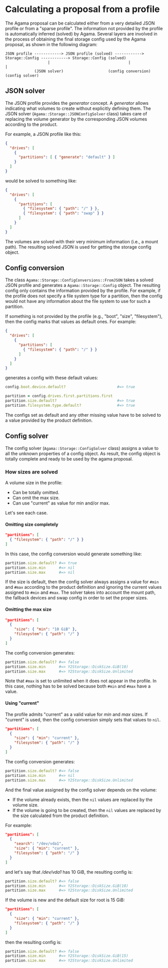 # Calculating a proposal from a profile

The Agama proposal can be calculated either from a very detailed JSON profile or from a "sparse
profile". The information not provided by the profile is automatically inferred (solved) by Agama.
Several layers are involved in the process of obtaining the final storage config used by the Agama
proposal, as shown in the following diagram:

```
JSON profile ------------> JSON profile (solved) ------------> Storage::Config ------------> Storage::Config (solved)
                   |                                   |                             |
             (JSON solver)                    (config conversion)              (config solver)
```

## JSON solver

The JSON profile provides the *generator* concept. A *generator* allows indicating what volumes to
create without explicitly defining them. The JSON solver (`Agama::Storage::JSONConfigSolver` class)
takes care of replacing the volume generator by the corresponding JSON volumes according to the
product.

For example, a JSON profile like this:

~~~json
{
  "drives": [
    {
      "partitions": [ { "generate": "default" } ]
    }
  ]
}
~~~

would be solved to something like:

~~~json
{
  "drives": [
    {
      "partitions": [
        { "filesystem": { "path": "/" } },
        { "filesystem": { "path": "swap" } }
      ]
    }
  ]
}
~~~

The volumes are solved with their very minimum information (i.e., a mount path). The resulting
solved JSON is used for getting the storage config object.

## Config conversion

The class `Agama::Storage::ConfigConversions::FromJSON` takes a solved JSON profile and generates a
`Agama::Storage::Config` object. The resulting config only contains the information provided by the
profile. For example, if the profile does not specify a file system type for a partition, then the
config would not have any information about the file system to use for such a partition.

If something is not provided by the profile (e.g., "boot", "size", "filesystem"), then the config
marks that values as default ones. For example:

```json
{
  "drives": [
    {
      "partitions": [
        { "filesystem": { "path": "/" } }
      ]
    }
  ]
}
```

generates a config with these default values:

```ruby
config.boot.device.default?                       #=> true

partition = config.drives.first.partitions.first
partition.size.default?                           #=> true
partition.filesystem.type.default?                #=> true
```

The configs set as default and any other missing value have to be solved to a value provided by the
product definition.

## Config solver

The config solver (`Agama::Storage::ConfigSolver` class) assigns a value to all the unknown properties
of a config object. As result, the config object is totally complete and ready to be used by the agama
proposal.

### How sizes are solved

A volume size in the profile:

* Can be totally omitted.
* Can omit the max size.
* Can use "current" as value for min and/or max.

Let's see each case.

#### Omitting size completely

```json
"partitions": [
  { "filesystem": { "path": "/" } }
]
```

In this case, the config conversion would generate something like:

```ruby
partition.size.default? #=> true
partition.size.min      #=> nil
partition.size.max      #=> nil
```

If the size is default, then the config solver always assigns a value for `#min` and `#max` according
to the product definition and ignoring the current values assigned to `#min` and `#max`. The solver
takes into account the mount path, the fallback devices and swap config in order to set the proper
sizes.

#### Omitting the max size

```json
"partitions": [
  {
    "size": { "min": "10 GiB" },
    "filesystem": { "path": "/" }
  }
]
```

The config conversion generates:

```ruby
partition.size.default? #=> false
partition.size.min      #=> Y2Storage::DiskSize.GiB(10)
partition.size.max      #=> Y2Storage::DiskSize.Unlimited
```

Note that `#max` is set to unlimited when it does not appear in the profile. In this case, nothing
has to be solved because both `#min` and `#max` have a value.

#### Using "current"

The profile admits "current" as a valid value for *min* and *max* sizes. If "current" is used, then
the config conversion simply sets that values to `nil`.

```json
"partitions": [
  {
    "size": { "min": "current" },
    "filesystem": { "path": "/" }
  }
]
```

The config conversion generates:

```ruby
partition.size.default? #=> false
partition.size.min      #=> nil
partition.size.max      #=> Y2Storage::DiskSize.Unlimited
```

And the final value assigned by the config solver depends on the volume:

* If the volume already exists, then the `nil` values are replaced by the volume size.
* If the volume is going to be created, then the `nil` values are replaced by the size calculated
from the product definition.

For example:

```json
"partitions": [
  {
    "search": "/dev/vda1",
    "size": { "min": "current" },
    "filesystem": { "path": "/" }
  }
]
```

and let's say that */dev/vda1* has 10 GiB, the resulting config is:

```ruby
partition.size.default? #=> false
partition.size.min      #=> Y2Storage::DiskSize.GiB(10)
partition.size.max      #=> Y2Storage::DiskSize.Unlimited
```

If the volume is new and the default size for root is 15 GiB:

```json
"partitions": [
  {
    "size": { "min": "current" },
    "filesystem": { "path": "/" }
  }
]
```

then the resulting config is:

```ruby
partition.size.default? #=> false
partition.size.min      #=> Y2Storage::DiskSize.GiB(15)
partition.size.max      #=> Y2Storage::DiskSize.Unlimited
```
